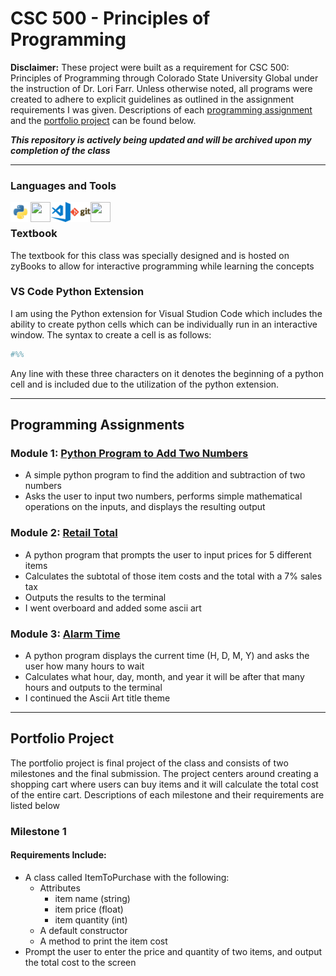 # CSC 500 - Principles of Programming

**Disclaimer:** These project were built as a requirement for CSC 500: Principles of Programming through Colorado State University Global under the instruction of Dr. Lori Farr. Unless otherwise noted, all programs were created to adhere to explicit guidelines as outlined in the assignment requirements I was given. Descriptions of each [programming assignment](#programming-assignments) and the [portfolio project](#portfolio-project) can be found below.

*****This repository is actively being updated and will be archived upon my completion of the class*****
___

### Languages and Tools
<img align="left" height="32" width="32" src="https://raw.githubusercontent.com/github/explore/80688e429a7d4ef2fca1e82350fe8e3517d3494d/topics/python/python.png" />
<img align="left" height="32" width="32" src="https://cdn.jsdelivr.net/npm/simple-icons@v3/icons/anaconda.svg" />
<img align="left" height="32" width="32" src="https://raw.githubusercontent.com/github/explore/80688e429a7d4ef2fca1e82350fe8e3517d3494d/topics/visual-studio-code/visual-studio-code.png" />
<img align="left" height="32" width="32" src="https://raw.githubusercontent.com/github/explore/80688e429a7d4ef2fca1e82350fe8e3517d3494d/topics/git/git.png" />
<img align="left" height="32" width="32" src="https://cdn.jsdelivr.net/npm/simple-icons@v3/icons/gitkraken.svg" />
<br />

### Textbook
The textbook for this class was specially designed and is hosted on zyBooks to allow for interactive programming while learning the concepts
<br />

### VS Code Python Extension
I am using the Python extension for Visual Studion Code which includes the ability to create python cells which can be individually run in an interactive window. The syntax to create a cell is as follows: 
```python
#%%
```
Any line with these three characters on it denotes the beginning of a python cell and is included due to the utilization of the python extension.
<br />

___
<!--When doing relative paths, if a file or dir name has a space, use %20 in place of the space-->
## Programming Assignments
### Module 1: [Python Program to Add Two Numbers](Module%201/addTwoNums.py)
- A simple python program to find the addition and subtraction of two numbers
- Asks the user to input two numbers, performs simple mathematical operations on the inputs, and displays the resulting output

### Module 2: [Retail Total](Module%202/addTwoNums.py)
- A python program that prompts the user to input prices for 5 different items
- Calculates the subtotal of those item costs and the total with a 7% sales tax
- Outputs the results to the terminal
- I went overboard and added some ascii art

### Module 3: [Alarm Time](Module%203/alarmTime.py)
- A python program displays the current time (H, D, M, Y) and asks the user how many hours to wait
- Calculates what hour, day, month, and year it will be after that many hours and outputs to the terminal
- I continued the Ascii Art title theme

___
## Portfolio Project
The portfolio project is final project of the class and consists of two milestones and the final submission. The project centers around creating a shopping cart where users can buy items and it will calculate the total cost of the entire cart. Descriptions of each milestone and their requirements are listed below

### Milestone 1
#### Requirements Include:
- A class called ItemToPurchase with the following:
    - Attributes
        - item name (string)
        - item price (float)
        - item quantity (int)
    - A default constructor 
    - A method to print the item cost
- Prompt the user to enter the price and quantity of two items, and output the total cost to the screen
